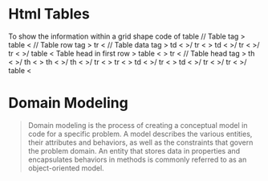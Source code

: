 # Html Tables
To show the information within a grid shape
code of table // Table tag > table < // Table row tag > tr < // Table data tag > td < >/ tr < > td < >/ tr < >/ tr < >/ table <
 Table head in first row > table < > tr < // Table head tag > th < >/ th < > th < >/ th < >/ tr < > tr < > td < >/ tr < > td < >/ tr < >/ tr < >/ table <

 # Domain Modeling
 > Domain modeling is the process of creating a conceptual model in code for a specific problem. A model describes the various entities, their attributes and behaviors, as well as the constraints that govern the problem domain. An entity that stores data in properties and encapsulates behaviors in methods is commonly referred to as an object-oriented model.
 